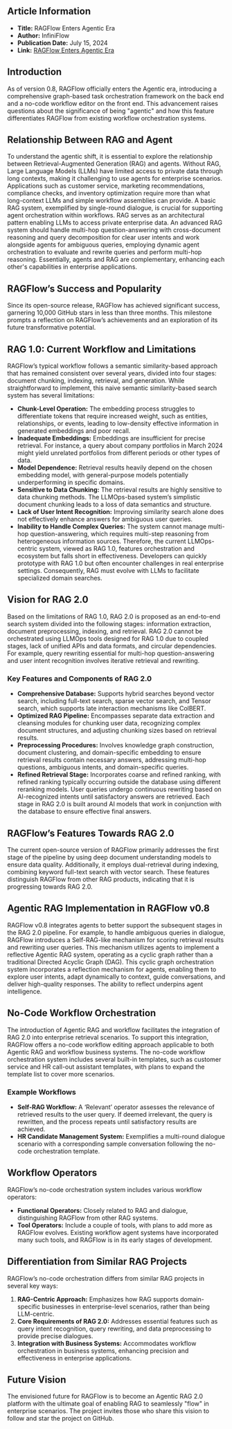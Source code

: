 ## Article Information
- **Title:** RAGFlow Enters Agentic Era
- **Author:** InfiniFlow
- **Publication Date:** July 15, 2024
- **Link:** [RAGFlow Enters Agentic Era](https://medium.com/@infiniflowai/ragflow-enters-agentic-era-4ad96164fbf3)
## Introduction
As of version 0.8, RAGFlow officially enters the Agentic era, introducing a comprehensive graph-based task orchestration framework on the back end and a no-code workflow editor on the front end. This advancement raises questions about the significance of being "agentic" and how this feature differentiates RAGFlow from existing workflow orchestration systems.
## Relationship Between RAG and Agent
To understand the agentic shift, it is essential to explore the relationship between Retrieval-Augmented Generation (RAG) and agents. Without RAG, Large Language Models (LLMs) have limited access to private data through long contexts, making it challenging to use agents for enterprise scenarios. Applications such as customer service, marketing recommendations, compliance checks, and inventory optimization require more than what long-context LLMs and simple workflow assemblies can provide. A basic RAG system, exemplified by single-round dialogue, is crucial for supporting agent orchestration within workflows. RAG serves as an architectural pattern enabling LLMs to access private enterprise data. An advanced RAG system should handle multi-hop question-answering with cross-document reasoning and query decomposition for clear user intents and work alongside agents for ambiguous queries, employing dynamic agent orchestration to evaluate and rewrite queries and perform multi-hop reasoning. Essentially, agents and RAG are complementary, enhancing each other's capabilities in enterprise applications.
## RAGFlow’s Success and Popularity
Since its open-source release, RAGFlow has achieved significant success, garnering 10,000 GitHub stars in less than three months. This milestone prompts a reflection on RAGFlow’s achievements and an exploration of its future transformative potential.
## RAG 1.0: Current Workflow and Limitations
RAGFlow’s typical workflow follows a semantic similarity-based approach that has remained consistent over several years, divided into four stages: document chunking, indexing, retrieval, and generation. While straightforward to implement, this naive semantic similarity-based search system has several limitations:
- **Chunk-Level Operation:** The embedding process struggles to differentiate tokens that require increased weight, such as entities, relationships, or events, leading to low-density effective information in generated embeddings and poor recall.
- **Inadequate Embeddings:** Embeddings are insufficient for precise retrieval. For instance, a query about company portfolios in March 2024 might yield unrelated portfolios from different periods or other types of data.
- **Model Dependence:** Retrieval results heavily depend on the chosen embedding model, with general-purpose models potentially underperforming in specific domains.
- **Sensitive to Data Chunking:** The retrieval results are highly sensitive to data chunking methods. The LLMOps-based system’s simplistic document chunking leads to a loss of data semantics and structure.
- **Lack of User Intent Recognition:** Improving similarity search alone does not effectively enhance answers for ambiguous user queries.
- **Inability to Handle Complex Queries:** The system cannot manage multi-hop question-answering, which requires multi-step reasoning from heterogeneous information sources.
Therefore, the current LLMOps-centric system, viewed as RAG 1.0, features orchestration and ecosystem but falls short in effectiveness. Developers can quickly prototype with RAG 1.0 but often encounter challenges in real enterprise settings. Consequently, RAG must evolve with LLMs to facilitate specialized domain searches.
## Vision for RAG 2.0
Based on the limitations of RAG 1.0, RAG 2.0 is proposed as an end-to-end search system divided into the following stages: information extraction, document preprocessing, indexing, and retrieval. RAG 2.0 cannot be orchestrated using LLMOps tools designed for RAG 1.0 due to coupled stages, lack of unified APIs and data formats, and circular dependencies. For example, query rewriting essential for multi-hop question-answering and user intent recognition involves iterative retrieval and rewriting.
### Key Features and Components of RAG 2.0
- **Comprehensive Database:** Supports hybrid searches beyond vector search, including full-text search, sparse vector search, and Tensor search, which supports late interaction mechanisms like ColBERT.
- **Optimized RAG Pipeline:** Encompasses separate data extraction and cleansing modules for chunking user data, recognizing complex document structures, and adjusting chunking sizes based on retrieval results.
- **Preprocessing Procedures:** Involves knowledge graph construction, document clustering, and domain-specific embedding to ensure retrieval results contain necessary answers, addressing multi-hop questions, ambiguous intents, and domain-specific queries.
- **Refined Retrieval Stage:** Incorporates coarse and refined ranking, with refined ranking typically occurring outside the database using different reranking models. User queries undergo continuous rewriting based on AI-recognized intents until satisfactory answers are retrieved.
Each stage in RAG 2.0 is built around AI models that work in conjunction with the database to ensure effective final answers.
## RAGFlow’s Features Towards RAG 2.0
The current open-source version of RAGFlow primarily addresses the first stage of the pipeline by using deep document understanding models to ensure data quality. Additionally, it employs dual-retrieval during indexing, combining keyword full-text search with vector search. These features distinguish RAGFlow from other RAG products, indicating that it is progressing towards RAG 2.0.
## Agentic RAG Implementation in RAGFlow v0.8
RAGFlow v0.8 integrates agents to better support the subsequent stages in the RAG 2.0 pipeline. For example, to handle ambiguous queries in dialogue, RAGFlow introduces a Self-RAG-like mechanism for scoring retrieval results and rewriting user queries. This mechanism utilizes agents to implement a reflective Agentic RAG system, operating as a cyclic graph rather than a traditional Directed Acyclic Graph (DAG). This cyclic graph orchestration system incorporates a reflection mechanism for agents, enabling them to explore user intents, adapt dynamically to context, guide conversations, and deliver high-quality responses. The ability to reflect underpins agent intelligence.
## No-Code Workflow Orchestration
The introduction of Agentic RAG and workflow facilitates the integration of RAG 2.0 into enterprise retrieval scenarios. To support this integration, RAGFlow offers a no-code workflow editing approach applicable to both Agentic RAG and workflow business systems. The no-code workflow orchestration system includes several built-in templates, such as customer service and HR call-out assistant templates, with plans to expand the template list to cover more scenarios.
### Example Workflows
- **Self-RAG Workflow:** A ‘Relevant’ operator assesses the relevance of retrieved results to the user query. If deemed irrelevant, the query is rewritten, and the process repeats until satisfactory results are achieved.
- **HR Candidate Management System:** Exemplifies a multi-round dialogue scenario with a corresponding sample conversation following the no-code orchestration template.
## Workflow Operators
RAGFlow’s no-code orchestration system includes various workflow operators:
- **Functional Operators:** Closely related to RAG and dialogue, distinguishing RAGFlow from other RAG systems.
- **Tool Operators:** Include a couple of tools, with plans to add more as RAGFlow evolves. Existing workflow agent systems have incorporated many such tools, and RAGFlow is in its early stages of development.
## Differentiation from Similar RAG Projects
RAGFlow’s no-code orchestration differs from similar RAG projects in several key ways:
1. **RAG-Centric Approach:** Emphasizes how RAG supports domain-specific businesses in enterprise-level scenarios, rather than being LLM-centric.
2. **Core Requirements of RAG 2.0:** Addresses essential features such as query intent recognition, query rewriting, and data preprocessing to provide precise dialogues.
3. **Integration with Business Systems:** Accommodates workflow orchestration in business systems, enhancing precision and effectiveness in enterprise applications.
## Future Vision
The envisioned future for RAGFlow is to become an Agentic RAG 2.0 platform with the ultimate goal of enabling RAG to seamlessly "flow" in enterprise scenarios. The project invites those who share this vision to follow and star the project on GitHub.